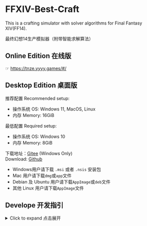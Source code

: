 # FFXIV-Best-Craft

This is a crafting simulator with solver algorithms for Final Fantasy XIV(FF14).

最终幻想14生产模拟器（附带智能求解算法）

## Online Edition 在线版

☞ <https://tnze.yyyy.games/#/>

## Desktop Edition 桌面版

推荐配置 Recommended setup:

-   操作系统 OS: Windows 11, MacOS, Linux
-   内存 Memory: 16GiB

最低配置 Required setup:

-   操作系统 OS: Windows 10
-   内存 Memory: 8GiB

下载地址：[Gitee](https://gitee.com/Tnze/ffxiv-best-craft/releases) (Windows Only)  
Download: [Github](https://github.com/Tnze/ffxiv-best-craft/releases/latest)

-   Windows用户请下载 `.msi` 或者 `.nsis` 安装包
-   Mac 用户请下载`dmg`或`app`文件
-   Debian 及 Ubuntu 用户请下载`AppImage`或`deb`文件
-   其他 Linux 用户请下载`AppImage`文件

## Develope 开发指引

<details>
<summary>Click to expand 点击展开</summary>
<p>

```bash
pnpm install # 下载依赖 download requirements
```

### For Web Only

#### 安装Web依赖 Install Web Dependencies

为了编译Wasm模块，下载：[rustup](https://rustup.rs/)、[wasm-pack](https://rustwasm.github.io/wasm-pack/installer/)、[wasm-bindgen-cli](https://crates.io/crates/wasm-bindgen)

```bash
cargo install wasm-pack wasm-bindgen-cli
```

#### Develop Hotload Server

```bash
pnpm run dev-web
```

#### Release Build

```bash
pnpm run build-web
```

### For Tauri

#### 安装Tauri依赖 Install Tauri Dependencies

按照这篇教程安装Rust、Node和WebView2等组件：[Tauri Getting Started](https://tauri.app/zh/v1/guides/getting-started/prerequisites/)

> 以下 `cargo tauri` 开头的命令可以根据你安装 tauri-cli 方式的不同而有所变化
> 见：<https://tauri.app/v1/guides/getting-started/setup/>
> The commands start with `cargo tauri` below could be different, depending on the way you install tauri-cli.
> See: <https://tauri.app/v1/guides/getting-started/setup/>

#### Develop build

```bash
cargo tauri dev
# 或 or
cargo tauri dev --release
```

> ⚠️ 调试模式构建的程序运行求解器可能比发布模式慢得多。  
> ⚠️ Solving in debug mode could be much slower than release mode.

#### Release build

```bash
# 设置环境变量 set enviroments
export TAURI_PRIVATE_KEY="Path or String of your private key"
export TAURI_KEY_PASSWORD="Your private key password (optional)"
# 构建和签名 build and signing
cargo tauri build
```

</p>
</details>

